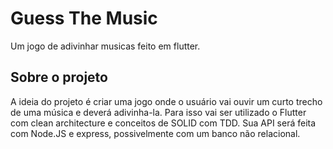 # Guess The Music

Um jogo de adivinhar musicas feito em flutter.

## Sobre o projeto

A ideia do projeto é criar uma jogo onde o usuário vai ouvir um curto trecho de uma música e deverá adivinha-la.
Para isso vai ser utilizado o Flutter com clean architecture e conceitos de SOLID com TDD.
Sua API será feita com Node.JS e express, possivelmente com um banco não relacional. 
